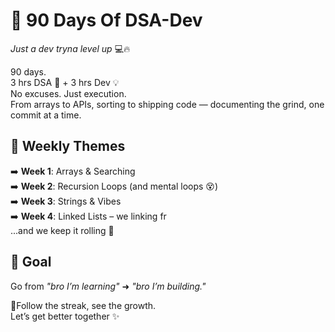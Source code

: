 # 🚀 90 Days Of DSA-Dev
_Just a dev tryna level up_ 💻🔥

90 days.  
3 hrs DSA 🧠 + 3 hrs Dev 💡  
No excuses. Just execution.  
From arrays to APIs, sorting to shipping code — documenting the grind, one commit at a time.

## 📅 Weekly Themes  
➡️ **Week 1**: Arrays & Searching  
➡️ **Week 2**: Recursion Loops (and mental loops 😵)  
➡️ **Week 3**: Strings & Vibes  
➡️ **Week 4**: Linked Lists – we linking fr  
...and we keep it rolling 👟

## 🎯 Goal  
Go from _"bro I’m learning"_ ➜ _"bro I’m building."_

📍Follow the streak, see the growth.  
Let’s get better together ✨
